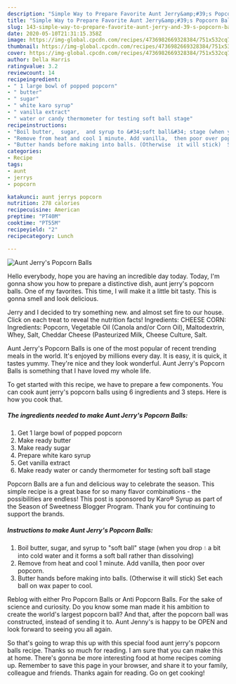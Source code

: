```yaml
---
description: "Simple Way to Prepare Favorite Aunt Jerry&amp;#39;s Popcorn Balls"
title: "Simple Way to Prepare Favorite Aunt Jerry&amp;#39;s Popcorn Balls"
slug: 143-simple-way-to-prepare-favorite-aunt-jerry-and-39-s-popcorn-balls
date: 2020-05-10T21:31:15.358Z
image: https://img-global.cpcdn.com/recipes/4736982669328384/751x532cq70/aunt-jerrys-popcorn-balls-recipe-main-photo.jpg
thumbnail: https://img-global.cpcdn.com/recipes/4736982669328384/751x532cq70/aunt-jerrys-popcorn-balls-recipe-main-photo.jpg
cover: https://img-global.cpcdn.com/recipes/4736982669328384/751x532cq70/aunt-jerrys-popcorn-balls-recipe-main-photo.jpg
author: Della Harris
ratingvalue: 3.2
reviewcount: 14
recipeingredient:
- " 1 large bowl of popped popcorn"
- " butter"
- " sugar"
- " white karo syrup"
- " vanilla extract"
- " water or candy thermometer for testing soft ball stage"
recipeinstructions:
- "Boil butter,  sugar,  and syrup to &#34;soft ball&#34; stage (when you drop 💧 a bit into cold water and it forms a soft ball rather than dissolving)"
- "Remove from heat and cool 1 minute. Add vanilla,  then poor over popcorn."
- "Butter hands before making into balls. (Otherwise  it will stick)  Set each ball on wax paper to cool."
categories:
- Recipe
tags:
- aunt
- jerrys
- popcorn

katakunci: aunt jerrys popcorn 
nutrition: 278 calories
recipecuisine: American
preptime: "PT40M"
cooktime: "PT55M"
recipeyield: "2"
recipecategory: Lunch

---
```



![Aunt Jerry&#39;s Popcorn Balls](https://img-global.cpcdn.com/recipes/4736982669328384/751x532cq70/aunt-jerrys-popcorn-balls-recipe-main-photo.jpg)

Hello everybody, hope you are having an incredible day today. Today, I'm gonna show you how to prepare a distinctive dish, aunt jerry&#39;s popcorn balls. One of my favorites. This time, I will make it a little bit tasty. This is gonna smell and look delicious.

Jerry and I decided to try something new. and almost set fire to our house. Click on each treat to reveal the nutrition facts! Ingredients: CHEESE CORN: Ingredients: Popcorn, Vegetable Oil (Canola and/or Corn Oil), Maltodextrin, Whey, Salt, Cheddar Cheese (Pasteurized Milk, Cheese Culture, Salt.

Aunt Jerry&#39;s Popcorn Balls is one of the most popular of recent trending meals in the world. It's enjoyed by millions every day. It is easy, it is quick, it tastes yummy. They're nice and they look wonderful. Aunt Jerry&#39;s Popcorn Balls is something that I have loved my whole life.


To get started with this recipe, we have to prepare a few components. You can cook aunt jerry&#39;s popcorn balls using 6 ingredients and 3 steps. Here is how you cook that.

<!--inarticleads1-->

##### The ingredients needed to make Aunt Jerry&#39;s Popcorn Balls:

1. Get  1 large bowl of popped popcorn
1. Make ready  butter
1. Make ready  sugar
1. Prepare  white karo syrup
1. Get  vanilla extract
1. Make ready  water or candy thermometer for testing soft ball stage


Popcorn Balls are a fun and delicious way to celebrate the season. This simple recipe is a great base for so many flavor combinations - the possibilities are endless! This post is sponsored by Karo® Syrup as part of the Season of Sweetness Blogger Program. Thank you for continuing to support the brands. 

<!--inarticleads2-->

##### Instructions to make Aunt Jerry&#39;s Popcorn Balls:

1. Boil butter,  sugar,  and syrup to &#34;soft ball&#34; stage (when you drop 💧 a bit into cold water and it forms a soft ball rather than dissolving)
1. Remove from heat and cool 1 minute. Add vanilla,  then poor over popcorn.
1. Butter hands before making into balls. (Otherwise  it will stick)  Set each ball on wax paper to cool.


Reblog with either Pro Popcorn Balls or Anti Popcorn Balls. For the sake of science and curiosity. Do you know some man made it his ambition to create the world&#39;s largest popcorn ball? And that, after the popcorn ball was constructed, instead of sending it to. Aunt Jenny&#39;s is happy to be OPEN and look forward to seeing you all again. 

So that's going to wrap this up with this special food aunt jerry&#39;s popcorn balls recipe. Thanks so much for reading. I am sure that you can make this at home. There's gonna be more interesting food at home recipes coming up. Remember to save this page in your browser, and share it to your family, colleague and friends. Thanks again for reading. Go on get cooking!
